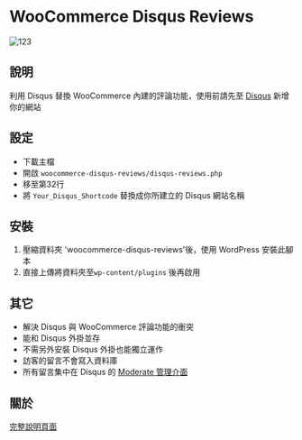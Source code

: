 # WooCommerce Disqus Reviews

![123](https://cloud.githubusercontent.com/assets/6985904/7678584/e2dfacd4-fd87-11e4-99fd-c5fc9a56ee08.png)

## 說明
利用 Disqus 替換 WooCommerce 內建的評論功能，使用前請先至 [Disqus](https://disqus.com/admin/create/) 新增你的網站

## 設定
* 下載主檔
* 開啟 `woocommerce-disqus-reviews/disqus-reviews.php`
* 移至第32行
* 將 `Your_Disqus_Shortcode` 替換成你所建立的 Disqus 網站名稱

## 安裝
1. 壓縮資料夾 'woocommerce-disqus-reviews'後，使用 WordPress 安裝此腳本
2. 直接上傳將資料夾至`wp-content/plugins` 後再啟用

## 其它
* 解決 Disqus 與 WooCommerce 評論功能的衝突
* 能和 Disqus 外掛並存
* 不需另外安裝 Disqus 外掛也能獨立運作
* 訪客的留言不會寫入資料庫
* 所有留言集中在 Disqus 的 [Moderate 管理介面](https://disqus.com/admin/moderate/)

## 關於
[完整說明頁面](http://go.cloudwp.pro/1ILFIkz)
